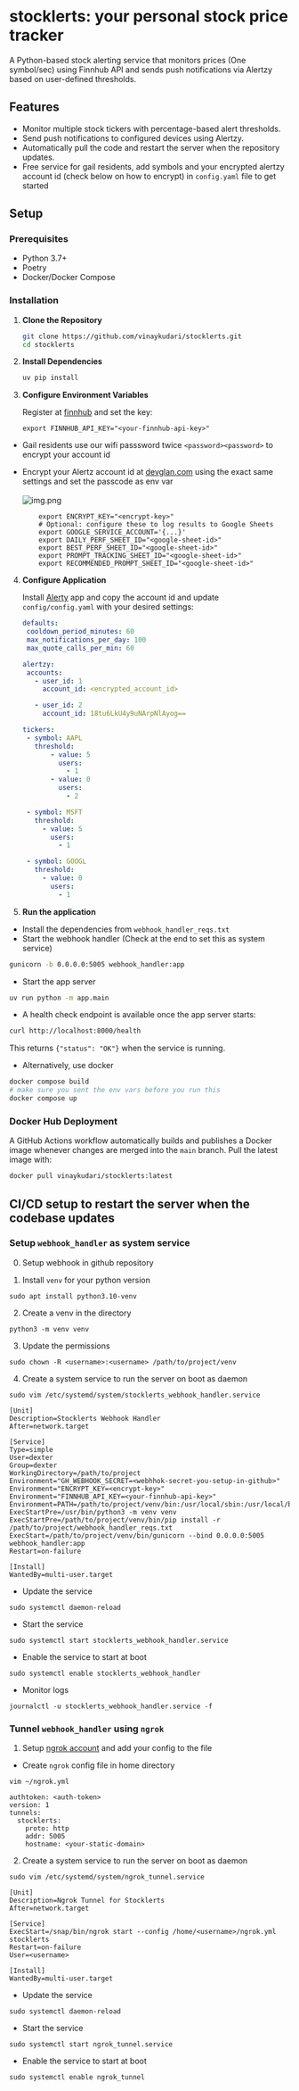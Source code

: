 # stocklerts: your personal stock price tracker

A Python-based stock alerting service that monitors prices (One symbol/sec) using Finnhub API and sends push notifications via Alertzy based on user-defined thresholds.

## Features

- Monitor multiple stock tickers with percentage-based alert thresholds.
- Send push notifications to configured devices using Alertzy.
- Automatically pull the code and restart the server when the repository updates.
- Free service for gail residents, add symbols and your encrypted alertzy account id (check below on how to encrypt) in `config.yaml` file to get started 

## Setup

### Prerequisites

- Python 3.7+
- Poetry
- Docker/Docker Compose

### Installation

1. **Clone the Repository**

    ```bash
    git clone https://github.com/vinaykudari/stocklerts.git
    cd stocklerts
    ```

2. **Install Dependencies**

    ```bash
    uv pip install
    ```

3. **Configure Environment Variables**

    Register at [finnhub](https://finnhub.io) and set the key:

    ```dotenv
    export FINNHUB_API_KEY="<your-finnhub-api-key>"
    ```
- Gail residents use our wifi passsword twice `<password><password>` to encrypt your account id
- Encrypt your Alertz account id at [devglan.com](https://www.devglan.com/online-tools/aes-encryption-decryption) using the exact same settings and set the passcode as env var
<br><br>
![img.png](resources/img.png)
      
   ```dotenv
       export ENCRYPT_KEY="<encrypt-key>"
       # Optional: configure these to log results to Google Sheets
       export GOOGLE_SERVICE_ACCOUNT='{...}'
       export DAILY_PERF_SHEET_ID="<google-sheet-id>"
       export BEST_PERF_SHEET_ID="<google-sheet-id>"
       export PROMPT_TRACKING_SHEET_ID="<google-sheet-id>"
       export RECOMMENDED_PROMPT_SHEET_ID="<google-sheet-id>"
   ```
   
4. **Configure Application**

    Install [Alerty](http://alertzy.app/) app and copy the account id
    and update `config/config.yaml` with your desired settings:
   
    ```yaml
    defaults:
     cooldown_period_minutes: 60
     max_notifications_per_day: 100
     max_quote_calls_per_min: 60
   
   alertzy:
     accounts:
       - user_id: 1
         account_id: <encrypted_account_id>
   
       - user_id: 2
         account_id: 18tu6LkU4y9uNArpNlAyog==
   
   tickers:
     - symbol: AAPL
       threshold:
           - value: 5
             users:
               - 1
           - value: 0
             users:
               - 2
   
     - symbol: MSFT
       threshold:
         - value: 5
           users:
             - 1
   
     - symbol: GOOGL
       threshold:
         - value: 0
           users:
             - 1
   
    ```

5. **Run the application**

- Install the dependencies from `webhook_handler_reqs.txt`
- Start the webhook handler (Check at the end to set this as system service)
```bash
gunicorn -b 0.0.0.0:5005 webhook_handler:app
 ```
- Start the app server
```bash
uv run python -m app.main
```
- A health check endpoint is available once the app server starts:
```bash
curl http://localhost:8000/health
```
This returns `{"status": "OK"}` when the service is running.

- Alternatively, use docker
 ```bash
 docker compose build 
 # make sure you sent the env vars before you run this
docker compose up
```

### Docker Hub Deployment

A GitHub Actions workflow automatically builds and publishes a Docker image
whenever changes are merged into the `main` branch. Pull the latest image with:

```bash
docker pull vinaykudari/stocklerts:latest
```

## CI/CD setup to restart the server when the codebase updates

### **Setup `webhook_handler` as system service**

0. Setup webhook in github repository

1. Install `venv` for your python version
```commandline
sudo apt install python3.10-venv
```
2. Create a venv in the directory
```commandline
python3 -m venv venv
```
3. Update the permissions
```commandline
sudo chown -R <username>:<username> /path/to/project/venv
```

4. Create a system service to run the server on boot as daemon

```
sudo vim /etc/systemd/system/stocklerts_webhook_handler.service
```

```commandline
[Unit]
Description=Stocklerts Webhook Handler
After=network.target

[Service]
Type=simple
User=dexter
Group=dexter
WorkingDirectory=/path/to/project
Environment="GH_WEBHOOK_SECRET=<webhhok-secret-you-setup-in-github>"
Environment="ENCRYPT_KEY=<encrypt-key>"
Environment="FINNHUB_API_KEY=<your-finnhub-api-key>"
Environment=PATH=/path/to/project/venv/bin:/usr/local/sbin:/usr/local/bin:/usr/sbin:/usr/bin:/sbin:/bin
ExecStartPre=/usr/bin/python3 -m venv venv
ExecStartPre=/path/to/project/venv/bin/pip install -r /path/to/project/webhook_handler_reqs.txt
ExecStart=/path/to/project/venv/bin/gunicorn --bind 0.0.0.0:5005 webhook_handler:app
Restart=on-failure

[Install]
WantedBy=multi-user.target
```
- Update the service
```commandline
sudo systemctl daemon-reload
```

- Start the service
```commandline
sudo systemctl start stocklerts_webhook_handler.service
```

- Enable the service to start at boot
```commandline
sudo systemctl enable stocklerts_webhook_handler
```

- Monitor logs
```commandline
journalctl -u stocklerts_webhook_handler.service -f
```

### **Tunnel `webhook_handler` using `ngrok`**

1. Setup [ngrok account](https://dashboard.ngrok.com/get-started/your-authtoken) and add your config to the file
- Create `ngrok` config file in home directory
```commandline
vim ~/ngrok.yml
```
```commandline
authtoken: <auth-token>
version: 1
tunnels:
  stocklerts:
    proto: http
    addr: 5005
    hostname: <your-static-domain>
```

2. Create a system service to run the server on boot as daemon
```
sudo vim /etc/systemd/system/ngrok_tunnel.service
```
```commandline
[Unit]
Description=Ngrok Tunnel for Stocklerts
After=network.target

[Service]
ExecStart=/snap/bin/ngrok start --config /home/<username>/ngrok.yml stocklerts
Restart=on-failure
User=<username>

[Install]
WantedBy=multi-user.target
```

- Update the service
```commandline
sudo systemctl daemon-reload
```

- Start the service
```commandline
sudo systemctl start ngrok_tunnel.service
```

- Enable the service to start at boot
```commandline
sudo systemctl enable ngrok_tunnel
```
